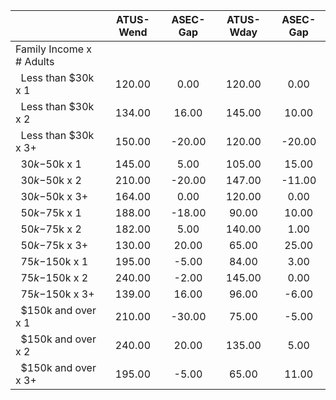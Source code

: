 
|                      |    ATUS-Wend |     ASEC-Gap |    ATUS-Wday |     ASEC-Gap |
| -------------------- | :----------: | :----------: | :----------: | :----------: |
| Family Income x # Adults |              |              |              |              |
| &nbsp;&nbsp;Less than $30k x 1 |       120.00 |         0.00 |       120.00 |         0.00 |
| &nbsp;&nbsp;Less than $30k x 2 |       134.00 |        16.00 |       145.00 |        10.00 |
| &nbsp;&nbsp;Less than $30k x 3+ |       150.00 |       -20.00 |       120.00 |       -20.00 |
| &nbsp;&nbsp;$30k-$50k x 1 |       145.00 |         5.00 |       105.00 |        15.00 |
| &nbsp;&nbsp;$30k-$50k x 2 |       210.00 |       -20.00 |       147.00 |       -11.00 |
| &nbsp;&nbsp;$30k-$50k x 3+ |       164.00 |         0.00 |       120.00 |         0.00 |
| &nbsp;&nbsp;$50k-$75k x 1 |       188.00 |       -18.00 |        90.00 |        10.00 |
| &nbsp;&nbsp;$50k-$75k x 2 |       182.00 |         5.00 |       140.00 |         1.00 |
| &nbsp;&nbsp;$50k-$75k x 3+ |       130.00 |        20.00 |        65.00 |        25.00 |
| &nbsp;&nbsp;$75k-$150k x 1 |       195.00 |        -5.00 |        84.00 |         3.00 |
| &nbsp;&nbsp;$75k-$150k x 2 |       240.00 |        -2.00 |       145.00 |         0.00 |
| &nbsp;&nbsp;$75k-$150k x 3+ |       139.00 |        16.00 |        96.00 |        -6.00 |
| &nbsp;&nbsp;$150k and over x 1 |       210.00 |       -30.00 |        75.00 |        -5.00 |
| &nbsp;&nbsp;$150k and over x 2 |       240.00 |        20.00 |       135.00 |         5.00 |
| &nbsp;&nbsp;$150k and over x 3+ |       195.00 |        -5.00 |        65.00 |        11.00 |

